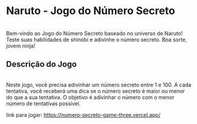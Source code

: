 <h1>Naruto - Jogo do Número Secreto</h1>
<br>
Bem-vindo ao Jogo do Número Secreto baseado no universo de Naruto! Teste suas habilidades de shinobi e adivinhe o número secreto. Boa sorte, jovem ninja!

<h2>Descrição do Jogo</h2>
<br>
Neste jogo, você precisa adivinhar um número secreto entre 1 e 100. A cada tentativa, você receberá uma dica se o número secreto é maior ou menor do que a sua tentativa. O objetivo é adivinhar o número com o menor número de tentativas possível.

link para jogar: https://numero-secreto-game-three.vercel.app/

